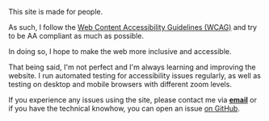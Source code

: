 This site is made for people.

As such, I follow the
[Web Content Accessibility Guidelines (WCAG)](https://www.w3.org/WAI/standards-guidelines/wcag)
and try to be AA compliant as much as possible.

In doing so, I hope to make the web more inclusive and accessible.

That being said, I'm not perfect and I'm always learning and improving the website.
I run automated testing for accessibility issues regularly, as well as
testing on desktop and mobile browsers with different zoom levels.

<!-- me@princemuel.dev -->

If you experience any issues using the site, please contact me via **[email](mailto:vansomecsam@gmail.com)**
or if you have the technical knowhow, you can open an issue [on GitHub](https://github.com/princemuel/princemuel/issues/new).
